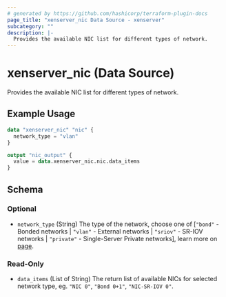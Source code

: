 ```yaml
---
# generated by https://github.com/hashicorp/terraform-plugin-docs
page_title: "xenserver_nic Data Source - xenserver"
subcategory: ""
description: |-
  Provides the available NIC list for different types of network.
---
```


# xenserver_nic (Data Source)

Provides the available NIC list for different types of network.

## Example Usage

```terraform
data "xenserver_nic" "nic" {
  network_type = "vlan"
}

output "nic_output" {
  value = data.xenserver_nic.nic.data_items
}
```

<!-- schema generated by tfplugindocs -->
## Schema

### Optional

- `network_type` (String) The type of the network, choose one of [`"bond"` - Bonded networks | `"vlan"` - External networks | `"sriov"` - SR-IOV networks | `"private"` - Single-Server Private networks], learn more on [page](https://docs.xenserver.com/en-us/xenserver/8/networking.html#xenserver-networking-overview).

### Read-Only

- `data_items` (List of String) The return list of available NICs for selected network type, eg. `"NIC 0"`, `"Bond 0+1"`, `"NIC-SR-IOV 0"`.
